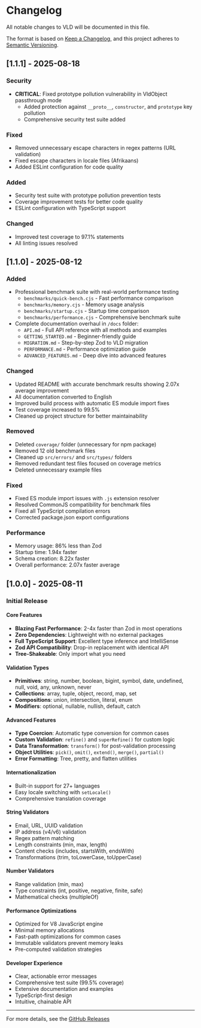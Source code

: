 # Changelog

All notable changes to VLD will be documented in this file.

The format is based on [Keep a Changelog](https://keepachangelog.com/en/1.0.0/),
and this project adheres to [Semantic Versioning](https://semver.org/spec/v2.0.0.html).

## [1.1.1] - 2025-08-18

### Security
- **CRITICAL**: Fixed prototype pollution vulnerability in VldObject passthrough mode
  - Added protection against `__proto__`, `constructor`, and `prototype` key pollution
  - Comprehensive security test suite added

### Fixed
- Removed unnecessary escape characters in regex patterns (URL validation)
- Fixed escape characters in locale files (Afrikaans)
- Added ESLint configuration for code quality

### Added
- Security test suite with prototype pollution prevention tests
- Coverage improvement tests for better code quality
- ESLint configuration with TypeScript support

### Changed
- Improved test coverage to 97.1% statements
- All linting issues resolved

## [1.1.0] - 2025-08-12

### Added
- Professional benchmark suite with real-world performance testing
  - `benchmarks/quick-bench.cjs` - Fast performance comparison
  - `benchmarks/memory.cjs` - Memory usage analysis
  - `benchmarks/startup.cjs` - Startup time comparison
  - `benchmarks/performance.cjs` - Comprehensive benchmark suite
- Complete documentation overhaul in `/docs` folder:
  - `API.md` - Full API reference with all methods and examples
  - `GETTING_STARTED.md` - Beginner-friendly guide
  - `MIGRATION.md` - Step-by-step Zod to VLD migration
  - `PERFORMANCE.md` - Performance optimization guide
  - `ADVANCED_FEATURES.md` - Deep dive into advanced features

### Changed
- Updated README with accurate benchmark results showing 2.07x average improvement
- All documentation converted to English
- Improved build process with automatic ES module import fixes
- Test coverage increased to 99.5%
- Cleaned up project structure for better maintainability

### Removed
- Deleted `coverage/` folder (unnecessary for npm package)
- Removed 12 old benchmark files
- Cleaned up `src/errors/` and `src/types/` folders
- Removed redundant test files focused on coverage metrics
- Deleted unnecessary example files

### Fixed
- Fixed ES module import issues with `.js` extension resolver
- Resolved CommonJS compatibility for benchmark files
- Fixed all TypeScript compilation errors
- Corrected package.json export configurations

### Performance
- Memory usage: 86% less than Zod
- Startup time: 1.94x faster
- Schema creation: 8.22x faster
- Overall performance: 2.07x faster average

## [1.0.0] - 2025-08-11

### Initial Release

#### Core Features
- **Blazing Fast Performance**: 2-4x faster than Zod in most operations
- **Zero Dependencies**: Lightweight with no external packages
- **Full TypeScript Support**: Excellent type inference and IntelliSense
- **Zod API Compatibility**: Drop-in replacement with identical API
- **Tree-Shakeable**: Only import what you need

#### Validation Types
- **Primitives**: string, number, boolean, bigint, symbol, date, undefined, null, void, any, unknown, never
- **Collections**: array, tuple, object, record, map, set
- **Compositions**: union, intersection, literal, enum
- **Modifiers**: optional, nullable, nullish, default, catch

#### Advanced Features
- **Type Coercion**: Automatic type conversion for common cases
- **Custom Validation**: `refine()` and `superRefine()` for custom logic
- **Data Transformation**: `transform()` for post-validation processing
- **Object Utilities**: `pick()`, `omit()`, `extend()`, `merge()`, `partial()`
- **Error Formatting**: Tree, pretty, and flatten utilities

#### Internationalization
- Built-in support for 27+ languages
- Easy locale switching with `setLocale()`
- Comprehensive translation coverage

#### String Validators
- Email, URL, UUID validation
- IP address (v4/v6) validation
- Regex pattern matching
- Length constraints (min, max, length)
- Content checks (includes, startsWith, endsWith)
- Transformations (trim, toLowerCase, toUpperCase)

#### Number Validators
- Range validation (min, max)
- Type constraints (int, positive, negative, finite, safe)
- Mathematical checks (multipleOf)

#### Performance Optimizations
- Optimized for V8 JavaScript engine
- Minimal memory allocations
- Fast-path optimizations for common cases
- Immutable validators prevent memory leaks
- Pre-computed validation strategies

#### Developer Experience
- Clear, actionable error messages
- Comprehensive test suite (99.5% coverage)
- Extensive documentation and examples
- TypeScript-first design
- Intuitive, chainable API

---

For more details, see the [GitHub Releases](https://github.com/ersinkoc/vld/releases)